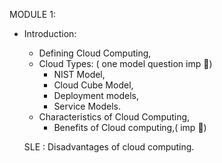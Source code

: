 MODULE 1:

- Introduction:

  - Defining Cloud Computing,
  - Cloud Types: ( one model question imp 🚀)
    - NIST Model,
    - Cloud Cube Model,
    - Deployment models,
    - Service Models.
  - Characteristics of Cloud Computing,
    - Benefits of Cloud computing,( imp 🚀)

  SLE : Disadvantages of cloud computing.
